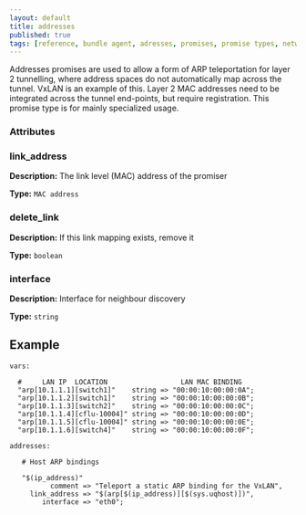 ```yaml
---
layout: default
title: addresses
published: true
tags: [reference, bundle agent, adresses, promises, promise types, networking, Cumulus]
---
```



Addresses promises are used to allow a form of ARP teleportation for
layer 2 tunnelling, where address spaces do not automatically map
across the tunnel.  VxLAN is an example of this. Layer 2 MAC addresses
need to be integrated across the tunnel end-points, but require
registration.  This promise type is for mainly specialized usage.

### Attributes ###

### link_address

**Description:** The link level (MAC) address of the promiser

**Type:** `MAC address`

### delete_link

**Description:** If this link mapping exists, remove it

**Type:** `boolean`

### interface

**Description:** Interface for neighbour discovery

**Type:** `string`


## Example ##

```cf3
vars:

  #     LAN IP  LOCATION                  LAN MAC BINDING
  "arp[10.1.1.1][switch1]"    string => "00:00:10:00:00:0A";
  "arp[10.1.1.2][switch1]"    string => "00:00:10:00:00:0B";
  "arp[10.1.1.3][switch2]"    string => "00:00:10:00:00:0C";
  "arp[10.1.1.4][cflu-10004]" string => "00:00:10:00:00:0D";  
  "arp[10.1.1.5][cflu-10004]" string => "00:00:10:00:00:0E";
  "arp[10.1.1.6][switch4]"    string => "00:00:10:00:00:0F";

addresses:

   # Host ARP bindings

   "$(ip_address)"
          comment => "Teleport a static ARP binding for the VxLAN",
     link_address => "$(arp[$(ip_address)][$(sys.uqhost)])",
        interface => "eth0";
```
